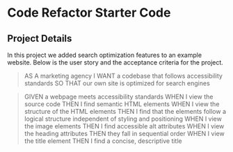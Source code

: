 # Code Refactor Starter Code

## Project Details

In this project we added search optimization features to an example website. 
Below is the user story and the acceptance criteria for the project. 

> AS A marketing agency
> I WANT a codebase that follows accessibility standards
> SO THAT our own site is optimized for search engines

> GIVEN a webpage meets accessibility standards
> WHEN I view the source code
> THEN I find semantic HTML elements
> WHEN I view the structure of the HTML elements
> THEN I find that the elements follow a logical structure independent of styling and positioning
> WHEN I view the image elements
> THEN I find accessible alt attributes
> WHEN I view the heading attributes
> THEN they fall in sequential order
> WHEN I view the title element
> THEN I find a concise, descriptive title